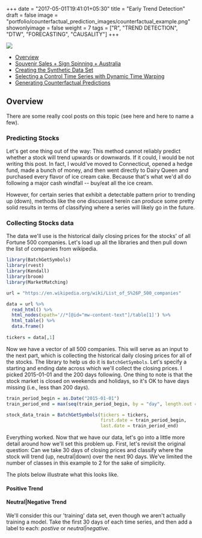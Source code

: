 +++
date = "2017-05-01T19:41:01+05:30"
title = "Early Trend Detection"
draft = false
image = "portfolio/counterfactual_prediction_images/counterfactual_example.png"
showonlyimage = false
weight = 7
tags = ["R", "TREND DETECTION", "DTW", "FORECASTING", "CAUSALITY"]
+++



<!--more-->

<img src="../counterfactual_prediction_images/counterfactual_example.png" class="img-responsive" style="display: block; margin: auto;" />

-   [Overview](#overview)
-   [Souvenir Sales + Sign Spinning + Australia](#souvenir-sales-+-sign-spinning-+-australia)
-   [Creating the Synthetic Data Set](#creating-the-synthetic-data-set)
-   [Selecting a Control Time Series with Dynamic Time Warping](#selecting-a-control-time-series-with-dynamic-time-warping)
-   [Generating Counterfactual Predictions](#generating-counterfactual-predictions)


Overview
------------

There are some really cool posts on this topic (see here and here to name a few).


### Predicting Stocks

Let's get one thing out of the way: This method cannot reliably predict whether a stock will trend upwards or downwards. If it could, I would be not writing this post. In fact, I would've moved to Connecticut, opened a hedge fund, made a bunch of money, and then went directly to Dairy Queen and purchased every flavor of ice cream cake. Because that's what we'd all do following a major cash windfall -- buy/eat all the ice cream. 

However, for certain series that exhibit a detectable pattern prior to trending up (down), methods like the one discussed herein can produce some pretty solid results in terms of classifying where a series will likely go in the future.  

### Collecting Stocks data

The data we'll use is the historical daily closing prices for the stocks' of all Fortune 500 companies. Let's load up all the libraries and then pull down the list of companies from wikipedia. 


```r
library(BatchGetSymbols)
library(rvest)
library(Kendall)
library(broom)
library(MarketMatching)

url = "https://en.wikipedia.org/wiki/List_of_S%26P_500_companies"

data = url %>%
  read_html() %>%
  html_nodes(xpath='//*[@id="mw-content-text"]/table[1]') %>%
  html_table() %>% 
  data.frame()
  
tickers = data[,1]
```
Now we have a vector of all 500 companies. This will serve as an input to the next part, which is collecting the historical daily closing prices for all of the stocks. The library to help us do it is `BatchGetSymbols`. Let's specify a starting and ending date across which we'll collect the closing prices. I picked 2015-01-01 and the 200 days following. One thing to note is that the stock market is closed on weekends and holidays, so it's OK to have days missing (i.e., less than 200 days). 

```r
train_period_begin = as.Date("2015-01-01")
train_period_end = max(seq(train_period_begin, by = "day", length.out = 200))

stock_data_train = BatchGetSymbols(tickers = tickers,
                                   first.date = train_period_begin,
                                   last.date = train_period_end)
```


Everything worked. Now that we have our data, let's go into a little more detail around how we'll set this problem up. First, let's revisit the original question: Can we take 30 days of closing prices and classify where the stock will trend (up, neutral|down) over the next 90 days. We've limited the number of classes in this example to 2 for the sake of simplicity. 







The plots below illustrate what this looks like. 

#### Positive Trend


#### Neutral|Negative Trend

We'll consider this our 'training' data set, even though we aren't actually training a model. Take the first 30 days of each time series, and then add a label to each: *postive* or *neutral|negative*. 
